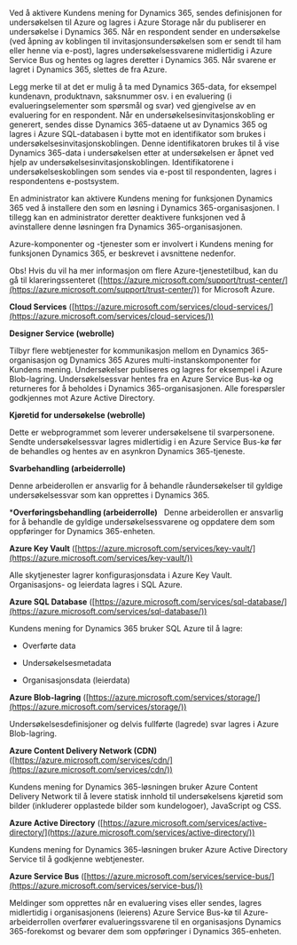 Ved å aktivere Kundens mening for Dynamics 365, sendes definisjonen for undersøkelsen til Azure og lagres i Azure Storage når du publiserer en undersøkelse i Dynamics 365. Når en respondent sender en undersøkelse (ved åpning av koblingen til invitasjonsundersøkelsen som er sendt til ham eller henne via e-post), lagres undersøkelsessvarene midlertidig i Azure Service Bus og hentes og lagres deretter i Dynamics 365. Når svarene er lagret i Dynamics 365, slettes de fra Azure.  
  
 Legg merke til at det er mulig å ta med Dynamics 365-data, for eksempel kundenavn, produktnavn, saksnummer osv. i en evaluering (i evalueringselementer som spørsmål og svar) ved gjengivelse av en evaluering for en respondent. Når en undersøkelsesinvitasjonskobling er generert, sendes disse Dynamics 365-dataene ut av Dynamics 365 og lagres i Azure SQL-databasen i bytte mot en identifikator som brukes i undersøkelsesinvitasjonskoblingen. Denne identifikatoren brukes til å vise Dynamics 365-data i undersøkelsen etter at undersøkelsen er åpnet ved hjelp av undersøkelsesinvitasjonskoblingen. Identifikatorene i undersøkelseskoblingen som sendes via e-post til respondenten, lagres i respondentens e-postsystem.  
  
 En administrator kan aktivere Kundens mening for funksjonen Dynamics 365 ved å installere den som en løsning i Dynamics 365-organisasjonen. I tillegg kan en administrator deretter deaktivere funksjonen ved å avinstallere denne løsningen fra Dynamics 365-organisasjonen.  
  
 Azure-komponenter og -tjenester som er involvert i Kundens mening for funksjonen Dynamics 365, er beskrevet i avsnittene nedenfor.  
  
 Obs! Hvis du vil ha mer informasjon om flere Azure-tjenestetilbud, kan du gå til klareringssenteret ([https://azure.microsoft.com/support/trust-center/](https://azure.microsoft.com/support/trust-center/)) for Microsoft Azure.  
  
 **Cloud Services** ([https://azure.microsoft.com/services/cloud-services/](https://azure.microsoft.com/services/cloud-services/))  
  
 **Designer Service (webrolle)**  
  
 Tilbyr flere webtjenester for kommunikasjon mellom en Dynamics 365-organisasjon og Dynamics 365 Azures multi-instanskomponenter for Kundens mening.  Undersøkelser publiseres og lagres for eksempel i Azure Blob-lagring.  Undersøkelsessvar hentes fra en Azure Service Bus-kø og returneres for å beholdes i Dynamics 365-organisasjonen.  Alle forespørsler godkjennes mot Azure Active Directory.  
  
 **Kjøretid for undersøkelse (webrolle)**  
  
 Dette er webprogrammet som leverer undersøkelsene til svarpersonene.  Sendte undersøkelsessvar lagres midlertidig i en Azure Service Bus-kø før de behandles og hentes av en asynkron Dynamics 365-tjeneste.  
  
 **Svarbehandling (arbeiderrolle)**  
  
 Denne arbeiderollen er ansvarlig for å behandle råundersøkelser til gyldige undersøkelsessvar som kan opprettes i Dynamics 365.  
  
 ***Overføringsbehandling (arbeiderrolle)**   Denne arbeiderollen er ansvarlig for å behandle de gyldige undersøkelsessvarene og oppdatere dem som oppføringer for Dynamics 365-enheten. 
 
 **Azure Key Vault** ([https://azure.microsoft.com/services/key-vault/](https://azure.microsoft.com/services/key-vault/))  
  
 Alle skytjenester lagrer konfigurasjonsdata i Azure Key Vault.  Organisasjons- og leierdata lagres i SQL Azure.  
  
 **Azure SQL Database** ([https://azure.microsoft.com/services/sql-database/](https://azure.microsoft.com/services/sql-database/))  
  
 Kundens mening for Dynamics 365 bruker SQL Azure til å lagre:  
  
-   Overførte data  
  
-   Undersøkelsesmetadata  
  
-   Organisasjonsdata (leierdata)  
  
 **Azure Blob-lagring** ([https://azure.microsoft.com/services/storage/](https://azure.microsoft.com/services/storage/))  
  
 Undersøkelsesdefinisjoner og delvis fullførte (lagrede) svar lagres i Azure Blob-lagring.  
  
 **Azure Content Delivery Network (CDN)** ([https://azure.microsoft.com/services/cdn/](https://azure.microsoft.com/services/cdn/))  
  
 Kundens mening for Dynamics 365-løsningen bruker Azure Content Delivery Network til å levere statisk innhold til undersøkelsens kjøretid som bilder (inkluderer opplastede bilder som kundelogoer), JavaScript og CSS.  
  
 **Azure Active Directory** ([https://azure.microsoft.com/services/active-directory/](https://azure.microsoft.com/services/active-directory/))  
  
 Kundens mening for Dynamics 365-løsningen bruker Azure Active Directory Service til å godkjenne webtjenester.  
  
 **Azure Service Bus** ([https://azure.microsoft.com/services/service-bus/](https://azure.microsoft.com/services/service-bus/))  
  
 Meldinger som opprettes når en evaluering vises eller sendes, lagres midlertidig i organisasjonens (leierens) Azure Service Bus-kø til Azure-arbeiderrollen overfører evalueringssvarene til en organisasjons Dynamics 365-forekomst og bevarer dem som oppføringer i Dynamics 365-enheten.
